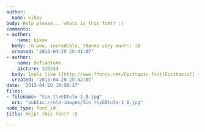 ```yaml
---
author:
  name: kikav
body: Help please... whats is this font? :(
comments:
- author:
    name: kikav
  body: :O wow, incredible, thanks very much!! :D
  created: '2013-04-20 20:41:07'
- author:
    name: defiantone
    picture: 126244
  body: looks like [[http://www.ffonts.net/Epittazio.font|Epittazio]] skewed over.
  created: '2013-04-20 20:42:07'
date: '2013-04-20 19:58:17'
files:
- filename: "Sin t\xEDtulo-1_0.jpg"
  uri: "public://old-images/Sin t\xEDtulo-1_0.jpg"
node_type: font_id
title: Help! this font? :S

---
```

